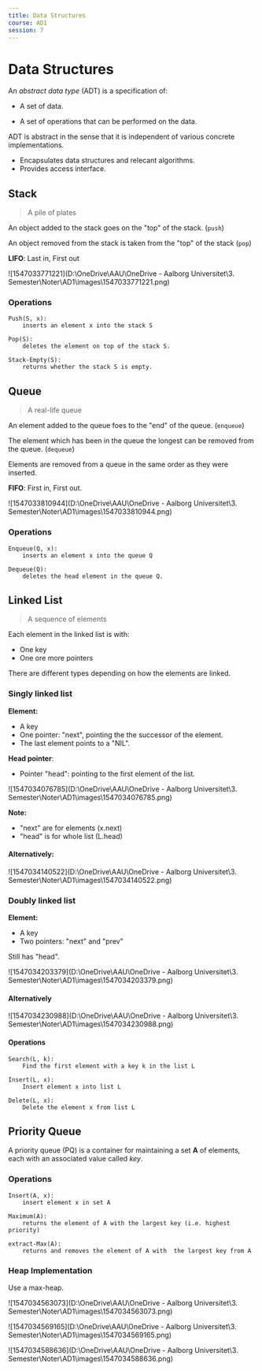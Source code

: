 ```yaml
---
title: Data Structures
course: AD1
session: 7
---
```


# Data Structures

An *abstract data type* (ADT) is a specification of:

* A set of data.

* A set of operations that can be performed on the data.


ADT is abstract in the sense that it is independent of various concrete implementations.

* Encapsulates data structures and relecant algorithms.
* Provides access interface.

## Stack

> A pile of plates

An object added to the stack goes on the "top" of the stack. (`push`)

An object removed from the stack is taken from the "top" of the stack (`pop`)

**LIFO**: Last in, First out

![1547033771221](D:\OneDrive\AAU\OneDrive - Aalborg Universitet\3. Semester\Noter\AD1\images\1547033771221.png)



### Operations

```pseudocode
Push(S, x):
	inserts an element x into the stack S

Pop(S):
	deletes the element on top of the stack S.

Stack-Empty(S):
	returns whether the stack S is empty.
```



## Queue

> A real-life queue

An element added to the queue foes to the "end" of the queue. (`enqueue`)

The element which has been in the queue the longest can be removed from the queue. (`dequeue`)

Elements are removed from a queue in the same order as they were inserted.

**FIFO**: First in, First out.

![1547033810944](D:\OneDrive\AAU\OneDrive - Aalborg Universitet\3. Semester\Noter\AD1\images\1547033810944.png)

### Operations

```pseudocode
Enqueue(Q, x):
	inserts an element x into the queue Q
	
Dequeue(Q):
	deletes the head element in the queue Q.
```

<div style="page-break-after: always;"></div>

## Linked List

> A sequence of elements

Each element in the linked list is with:

* One key
* One ore more pointers

There are different types depending on how the elements are linked.

### Singly linked list

**Element:**

* A key
* One pointer: "next", pointing the the successor of the element.
* The last element points to a "NIL".

**Head pointer**:

* Pointer "head": pointing to the first element of the list.

![1547034076785](D:\OneDrive\AAU\OneDrive - Aalborg Universitet\3. Semester\Noter\AD1\images\1547034076785.png)

**Note:**

* "next" are for elements (x.next)
* "head" is for whole list (L.head)

#### Alternatively:

![1547034140522](D:\OneDrive\AAU\OneDrive - Aalborg Universitet\3. Semester\Noter\AD1\images\1547034140522.png)

<div style="page-break-after: always;"></div>

### Doubly linked list

**Element:**

* A key
* Two pointers: "next" and "prev"

Still has "head".

![1547034203379](D:\OneDrive\AAU\OneDrive - Aalborg Universitet\3. Semester\Noter\AD1\images\1547034203379.png)

#### Alternatively

![1547034230988](D:\OneDrive\AAU\OneDrive - Aalborg Universitet\3. Semester\Noter\AD1\images\1547034230988.png)

#### Operations

```pseudocode
Search(L, k):
	Find the first element with a key k in the list L
	
Insert(L, x):
	Insert element x into list L
	
Delete(L, x):
	Delete the element x from list L
```

<div style="page-break-after: always;"></div>

## Priority Queue

A priority queue (PQ) is a container for maintaining a set **A** of elements, each with an associated value called *key*.

### Operations

```
Insert(A, x):
	insert element x in set A

Maximum(A):
	returns the element of A with the largest key (i.e. highest priority)

extract-Max(A):
	returns and removes the element of A with  the largest key from A
```

### Heap Implementation

Use a max-heap.

![1547034563073](D:\OneDrive\AAU\OneDrive - Aalborg Universitet\3. Semester\Noter\AD1\images\1547034563073.png)



![1547034569165](D:\OneDrive\AAU\OneDrive - Aalborg Universitet\3. Semester\Noter\AD1\images\1547034569165.png)



![1547034588636](D:\OneDrive\AAU\OneDrive - Aalborg Universitet\3. Semester\Noter\AD1\images\1547034588636.png)



